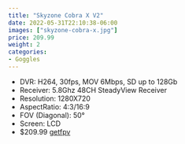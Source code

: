 ```yaml
---
title: "Skyzone Cobra X V2"
date: 2022-05-31T22:10:38-06:00
images: ["skyzone-cobra-x.jpg"]
price: 209.99
weight: 2
categories:
- Goggles
---
```


- DVR: H264, 30fps, MOV 6Mbps, SD up to 128Gb
- Receiver: 5.8Ghz 48CH SteadyView Receiver
- Resolution: 1280X720
- AspectRatio: 4:3/16:9
- FOV (Diagonal): 50°
- Screen: LCD
- $209.99 [getfpv](https://www.getfpv.com/fpv/video-goggles/skyzone-cobra-x-v2-5-8ghz-fpv-goggles-w-steadyview-receiver.html)

